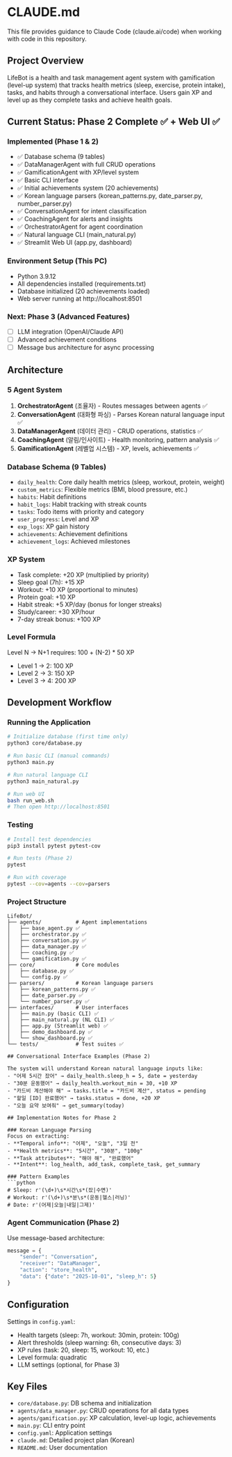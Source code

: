 # CLAUDE.md

This file provides guidance to Claude Code (claude.ai/code) when working with code in this repository.

## Project Overview

LifeBot is a health and task management agent system with gamification (level-up system) that tracks health metrics (sleep, exercise, protein intake), tasks, and habits through a conversational interface. Users gain XP and level up as they complete tasks and achieve health goals.

## Current Status: Phase 2 Complete ✅ + Web UI ✅

### Implemented (Phase 1 & 2)
- ✅ Database schema (9 tables)
- ✅ DataManagerAgent with full CRUD operations
- ✅ GamificationAgent with XP/level system
- ✅ Basic CLI interface
- ✅ Initial achievements system (20 achievements)
- ✅ Korean language parsers (korean_patterns.py, date_parser.py, number_parser.py)
- ✅ ConversationAgent for intent classification
- ✅ CoachingAgent for alerts and insights
- ✅ OrchestratorAgent for agent coordination
- ✅ Natural language CLI (main_natural.py)
- ✅ Streamlit Web UI (app.py, dashboard)

### Environment Setup (This PC)
- Python 3.9.12
- All dependencies installed (requirements.txt)
- Database initialized (20 achievements loaded)
- Web server running at http://localhost:8501

### Next: Phase 3 (Advanced Features)
- [ ] LLM integration (OpenAI/Claude API)
- [ ] Advanced achievement conditions
- [ ] Message bus architecture for async processing

## Architecture

### 5 Agent System
1. **OrchestratorAgent** (조율자) - Routes messages between agents ✅
2. **ConversationAgent** (대화형 파싱) - Parses Korean natural language input ✅
3. **DataManagerAgent** (데이터 관리) - CRUD operations, statistics ✅
4. **CoachingAgent** (알림/인사이트) - Health monitoring, pattern analysis ✅
5. **GamificationAgent** (레벨업 시스템) - XP, levels, achievements ✅

### Database Schema (9 Tables)
- `daily_health`: Core daily health metrics (sleep, workout, protein, weight)
- `custom_metrics`: Flexible metrics (BMI, blood pressure, etc.)
- `habits`: Habit definitions
- `habit_logs`: Habit tracking with streak counts
- `tasks`: Todo items with priority and category
- `user_progress`: Level and XP
- `exp_logs`: XP gain history
- `achievements`: Achievement definitions
- `achievement_logs`: Achieved milestones

### XP System
- Task complete: +20 XP (multiplied by priority)
- Sleep goal (7h): +15 XP
- Workout: +10 XP (proportional to minutes)
- Protein goal: +10 XP
- Habit streak: +5 XP/day (bonus for longer streaks)
- Study/career: +30 XP/hour
- 7-day streak bonus: +100 XP

### Level Formula
Level N → N+1 requires: 100 + (N-2) * 50 XP
- Level 1 → 2: 100 XP
- Level 2 → 3: 150 XP
- Level 3 → 4: 200 XP

## Development Workflow

### Running the Application
```bash
# Initialize database (first time only)
python3 core/database.py

# Run basic CLI (manual commands)
python3 main.py

# Run natural language CLI
python3 main_natural.py

# Run web UI
bash run_web.sh
# Then open http://localhost:8501
```

### Testing
```bash
# Install test dependencies
pip3 install pytest pytest-cov

# Run tests (Phase 2)
pytest

# Run with coverage
pytest --cov=agents --cov=parsers
```

### Project Structure
```
LifeBot/
├── agents/           # Agent implementations
│   ├── base_agent.py ✅
│   ├── orchestrator.py ✅
│   ├── conversation.py ✅
│   ├── data_manager.py ✅
│   ├── coaching.py ✅
│   └── gamification.py ✅
├── core/             # Core modules
│   ├── database.py ✅
│   └── config.py ✅
├── parsers/          # Korean language parsers
│   ├── korean_patterns.py ✅
│   ├── date_parser.py ✅
│   └── number_parser.py ✅
├── interfaces/       # User interfaces
│   ├── main.py (basic CLI) ✅
│   ├── main_natural.py (NL CLI) ✅
│   ├── app.py (Streamlit web) ✅
│   ├── demo_dashboard.py ✅
│   └── show_dashboard.py ✅
└── tests/            # Test suites ✅

## Conversational Interface Examples (Phase 2)

The system will understand Korean natural language inputs like:
- "어제 5시간 잤어" → daily_health.sleep_h = 5, date = yesterday
- "30분 운동했어" → daily_health.workout_min = 30, +10 XP
- "카드비 계산해야 해" → tasks.title = "카드비 계산", status = pending
- "할일 [ID] 완료했어" → tasks.status = done, +20 XP
- "오늘 요약 보여줘" → get_summary(today)

## Implementation Notes for Phase 2

### Korean Language Parsing
Focus on extracting:
- **Temporal info**: "어제", "오늘", "3일 전"
- **Health metrics**: "5시간", "30분", "100g"
- **Task attributes**: "해야 해", "완료했어"
- **Intent**: log_health, add_task, complete_task, get_summary

### Pattern Examples
```python
# Sleep: r'(\d+)\s*시간\s*(잤|수면)'
# Workout: r'(\d+)\s*분\s*(운동|헬스|러닝)'
# Date: r'(어제|오늘|내일|그제)'
```

### Agent Communication (Phase 2)
Use message-based architecture:
```python
message = {
    "sender": "Conversation",
    "receiver": "DataManager",
    "action": "store_health",
    "data": {"date": "2025-10-01", "sleep_h": 5}
}
```

## Configuration

Settings in `config.yaml`:
- Health targets (sleep: 7h, workout: 30min, protein: 100g)
- Alert thresholds (sleep warning: 6h, consecutive days: 3)
- XP rules (task: 20, sleep: 15, workout: 10, etc.)
- Level formula: quadratic
- LLM settings (optional, for Phase 3)

## Key Files

- `core/database.py`: DB schema and initialization
- `agents/data_manager.py`: CRUD operations for all data types
- `agents/gamification.py`: XP calculation, level-up logic, achievements
- `main.py`: CLI entry point
- `config.yaml`: Application settings
- `claude.md`: Detailed project plan (Korean)
- `README.md`: User documentation
